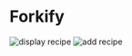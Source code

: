 # Forkify

![display recipe](https://user-images.githubusercontent.com/101362006/158182224-7422664c-3148-45a0-ab2d-fb02f77f6e4d.jpg)
![add recipe](https://user-images.githubusercontent.com/101362006/158182233-feaf41b9-2e2b-4f34-95a3-74976d8ba823.jpg)
